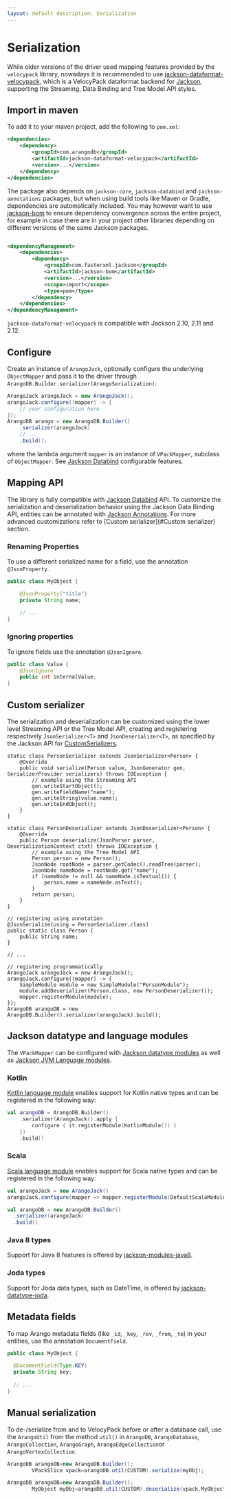 ```yaml
---
layout: default description: Serialization
---
```


# Serialization

While older versions of the driver used mapping features provided by the `velocypack` library, nowadays it is
recommended to use [jackson-dataformat-velocypack](https://github.com/arangodb/jackson-dataformat-velocypack), which is
a VelocyPack dataformat backend for [Jackson](https://github.com/FasterXML/jackson), supporting the Streaming, Data
Binding and Tree Model API styles.

## Import in maven

To add it to your maven project, add the following to `pom.xml`:

```XML
<dependencies>
    <dependency>
        <groupId>com.arangodb</groupId>
        <artifactId>jackson-dataformat-velocypack</artifactId>
        <version>...</version>
    </dependency>
</dependencies>
```

The package also depends on `jackson-core`, `jackson-databind` and `jackson-annotations` packages, but when using build
tools like Maven or Gradle, dependencies are automatically included. You may however want to
use [jackson-bom](https://github.com/FasterXML/jackson-bom) to ensure dependency convergence across the entire project,
for example in case there are in your project other libraries depending on different versions of the same Jackson
packages.

```XML

<dependencyManagement>
    <dependencies>
        <dependency>
            <groupId>com.fasterxml.jackson</groupId>
            <artifactId>jackson-bom</artifactId>
            <version>...</version>
            <scope>import</scope>
            <type>pom</type>
        </dependency>
    </dependencies>
</dependencyManagement>
```

`jackson-dataformat-velocypack` is compatible with Jackson 2.10, 2.11 and 2.12.

## Configure

Create an instance of `ArangoJack`, optionally configure the underlying `ObjectMapper` and pass it to the driver
through `ArangoDB.Builder.serializer(ArangoSerialization)`:

```Java
ArangoJack arangoJack = new ArangoJack();
arangoJack.configure((mapper) -> {
    // your configuration here
});
ArangoDB arango = new ArangoDB.Builder()
    .serializer(arangoJack)
    // ...
    .build();
```

where the lambda argument `mapper` is an instance of `VPackMapper`, subclass of `ObjectMapper`.
See [Jackson Databind](https://github.com/FasterXML/jackson-databind/wiki/JacksonFeatures) configurable features.

## Mapping API

The library is fully compatible with [Jackson Databind](https://github.com/FasterXML/jackson-databind) API. To customize
the serialization and deserialization behavior using the Jackson Data Binding API, entities can be annotated
with [Jackson Annotations](https://github.com/FasterXML/jackson-annotations). For more advanced customizations refer to
[Custom serializer](#Custom serializer) section.

### Renaming Properties

To use a different serialized name for a field, use the annotation `@JsonProperty`.

```Java
public class MyObject {

    @JsonProperty("title")
    private String name;

    // ...
}
```

### Ignoring properties

To ignore fields use the annotation `@JsonIgnore`.

```Java
public class Value {
    @JsonIgnore
    public int internalValue;
}
```

## Custom serializer

The serialization and deserialization can be customized using the lower level Streaming API or the Tree Model API,
creating and registering respectively `JsonSerializer<T>` and `JsonDeserializer<T>`, as specified by the Jackson API
for [CustomSerializers](https://github.com/FasterXML/jackson-docs/wiki/JacksonHowToCustomSerializers).

```text
static class PersonSerializer extends JsonSerializer<Person> {
    @Override
    public void serialize(Person value, JsonGenerator gen, SerializerProvider serializers) throws IOException {
        // example using the Streaming API
        gen.writeStartObject();
        gen.writeFieldName("name");
        gen.writeString(value.name);
        gen.writeEndObject();
    }
}

static class PersonDeserializer extends JsonDeserializer<Person> {
    @Override
    public Person deserialize(JsonParser parser, DeserializationContext ctxt) throws IOException {
        // example using the Tree Model API
        Person person = new Person();
        JsonNode rootNode = parser.getCodec().readTree(parser);
        JsonNode nameNode = rootNode.get("name");
        if (nameNode != null && nameNode.isTextual()) {
            person.name = nameNode.asText();
        }
        return person;
    }
}

// registering using annotation
@JsonSerialize(using = PersonSerializer.class)
public static class Person {
    public String name;
}

// ...

// registering programmatically
ArangoJack arangoJack = new ArangoJack();
arangoJack.configure((mapper) -> {
    SimpleModule module = new SimpleModule("PersonModule");
    module.addDeserializer(Person.class, new PersonDeserializer());
    mapper.registerModule(module);
});
ArangoDB arangoDB = new ArangoDB.Builder().serializer(arangoJack).build();
```

## Jackson datatype and language modules

The `VPackMapper` can be configured
with [Jackson datatype modules](https://github.com/FasterXML/jackson#third-party-datatype-modules)
as well as [Jackson JVM Language modules](https://github.com/FasterXML/jackson#jvm-language-modules).

### Kotlin

[Kotlin language module](https://github.com/FasterXML/jackson-module-kotlin) enables support for Kotlin native types and
can be registered in the following way:

```kotlin
val arangoDB = ArangoDB.Builder()
    .serializer(ArangoJack().apply {
        configure { it.registerModule(KotlinModule()) }
    })
    .build()
```

### Scala

[Scala language module](https://github.com/FasterXML/jackson-module-scala) enables support for Scala native types and
can be registered in the following way:

```scala
val arangoJack = new ArangoJack()
arangoJack.configure(mapper => mapper.registerModule(DefaultScalaModule))

val arangoDB = new ArangoDB.Builder()
  .serializer(arangoJack)
  .build()
```

### Java 8 types

Support for Java 8 features is offered by [jackson-modules-java8](https://github.com/FasterXML/jackson-modules-java8).

### Joda types

Support for Joda data types, such as DateTime, is offered
by [jackson-datatype-joda](https://github.com/FasterXML/jackson-datatype-joda).

## Metadata fields

To map Arango metadata fields (like `_id`, `_key`, `_rev`, `_from`, `_to`) in your entities, use the
annotation `DocumentField`.

```Java
public class MyObject {

  @DocumentField(Type.KEY)
  private String key;
  
  // ...
}
```

## Manual serialization

To de-/serialize from and to VelocyPack before or after a database call, use the
`ArangoUtil` from the method `util()` in `ArangoDB`, `ArangoDatabase`,
`ArangoCollection`, `ArangoGraph`, `ArangoEdgeCollection`or `ArangoVertexCollection`.

```Java
ArangoDB arangoDB=new ArangoDB.Builder();
        VPackSlice vpack=arangoDB.util(CUSTOM).serialize(myObj);
```

```Java
ArangoDB arangoDB=new ArangoDB.Builder();
        MyObject myObj=arangoDB.util(CUSTOM).deserialize(vpack,MyObject.class);
```
